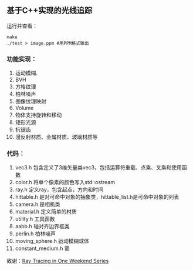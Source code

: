 ## 基于C++实现的光线追踪

运行并查看：

```
make
./test > image.ppm #用PPM格式输出
```

### 功能实现：

1. 运动模糊.
2. BVH
3. 方格纹理
4. 柏林噪声
5. 图像纹理映射
6. Volume
7. 物体支持旋转和移动
8. 矩形光源
9. 抗锯齿
10. 漫反射材质、金属材质、玻璃材质等

### 代码：

1. vec3.h 包含定义了3维矢量类vec3，包括运算符重载、点乘、叉乘和使用函数
2. color.h 将单个像素的颜色写入std::ostream
3. ray.h 定义ray，包含起点，方向和时间
4. hittable.h 是对可命中对象的抽象类，hittable_list.h是可命中对象的列表
5. camera.h 是相机类
6. material.h 定义简单的材质
7. utility.h 工具函数
8. aabb.h 轴对齐边界框类
9. perlin.h 柏林噪声
10. moving_sphere.h 运动模糊球体
11. constant_medium.h 雾

致谢：[Ray Tracing in One Weekend Series](https://raytracing.github.io/)
